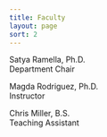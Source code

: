 ```yaml
---
title: Faculty
layout: page
sort: 2
---
```


Satya Ramella, Ph.D.  
Department Chair
                                    
Magda Rodriguez, Ph.D.  
Instructor

Chris Miller, B.S.  
Teaching Assistant
